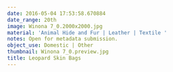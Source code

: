 ```yaml
---
date: 2016-05-04 17:53:58.670884
date_range: 20th
image: Winona 7_0.2000x2000.jpg
material: 'Animal Hide and Fur | Leather | Textile '
notes: Open for metadata submission.
object_use: Domestic | Other
thumbnail: Winona 7_0.preview.jpg
title: Leopard Skin Bags
---
```


